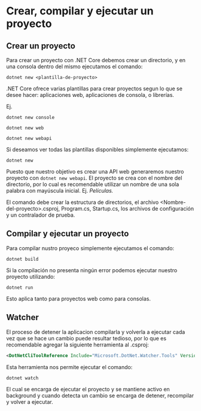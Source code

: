 # Crear, compilar y ejecutar un proyecto

## Crear un proyecto

Para crear un proyecto con .NET Core debemos crear un directorio, y en una consola dentro del mismo ejecutamos el comando:

```
dotnet new <plantilla-de-proyecto>
```

.NET Core ofrece varias plantillas para crear proyectos segun lo que se desee hacer: aplicaciones web, aplicaciones de consola, o librerías.

Ej.

```
dotnet new console
```

```
dotnet new web
```

```
dotnet new webapi
```

Si deseamos ver todas las plantillas disponibles simplemente ejecutamos:

```
dotnet new
```

Puesto que nuestro objetivo es crear una API web generaremos nuestro proyecto con `dotnet new webapi`.  El proyecto se crea con el nombre del directorio, por lo cual es recomendable utilizar un nombre de una sola palabra con mayúscula inicial. Ej. _Películas._

El comando debe crear la estructura de directorios, el archivo &lt;Nombre-del-proyecto&gt;.csproj, Program.cs, Startup.cs, los archivos de configuración y un contralador de prueba.

## Compilar y ejecutar un proyecto

Para compilar nustro proyeco simplemente ejecutamos el comando:

```
dotnet build
```

Si la compilación no presenta ningún error podemos ejecutar nuestro proyecto utilizando:

```
dotnet run
```

Esto aplica tanto para proyectos web como para consolas.

## Watcher

El proceso de detener la aplicacion compilarla y volverla a ejecutar cada vez que se hace un cambio puede resultar tedioso, por lo que es recomendable agregar la siguiente herramienta al .csproj:

```xml
<DotNetCliToolReference Include="Microsoft.DotNet.Watcher.Tools" Version="2.0.0" />
```

Esta herramienta nos permite ejecutar el comando:

```
dotnet watch
```

El cual se encarga de ejecutar el proyecto y se mantiene activo en background y cuando detecta un cambio se encarga de detener, recompilar y volver a ejecutar.

